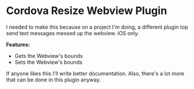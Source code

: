 Cordova Resize Webview Plugin
=============================

I needed to make this because on a project I'm doing, a different plugin top send text messages messed up the webview. iOS only.

<p><b>Features:</b></p>
<ul>
  <li>Gets the Webview's bounds</li>
  <li>Sets the Webview's bounds</li>
</ul>


If anyone likes this I'll write better documentation. Also, there's a lot more that can be done in this plugin anyway.
